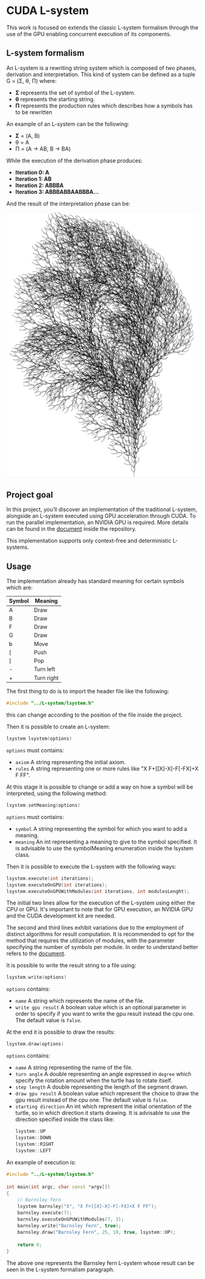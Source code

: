 # CUDA L-system
This work is focused on extends the classic L-system formalism through the use of the GPU enabling concurrent execution of its components.

## L-system formalism
An L-system is a rewriting string system which is composed of two phases, derivation and interpretation. This kind of system can be defined as a tuple G = (Σ, θ, Π) where:

* __Σ__  represents the set of symbol of the L-system.
* __θ__  represents the starting string.
* __Π__  represents the production rules which describes how a symbols has to be rewritten

An example of an L-system can be the following:

* __Σ__ = (A, B)
* θ = A
* Π = (A → AB, B → BA)

While the execution of the derivation phase produces:

* __Iteration 0: A__
* __Iteration 1: AB__
* __Iteration 2: ABBBA__
* __Iteration 3: ABBBABBAABBBA...__

And the result of the interpretation phase can be:

![alt text](Document/tree.png)

## Project goal
In this project, you'll discover an implementation of the traditional L-system, alongside an L-system executed using GPU acceleration through CUDA. To run the parallel implementation, an NVIDIA GPU is required. More details can be found in the [document](Document/Parallel_L_System.pdf) inside the repository.

This implementation supports only context-free and deterministic L-systems.

## Usage
The implementation already has standard meaning for certain symbols which are:

| Symbol | Meaning|
|--------|--------|
| A | Draw|
| B | Draw|
| F | Draw|
| G | Draw|
| b | Move|
| [ | Push|
| ] | Pop |
| - | Turn left|
| + | Turn right|


The first thing to do is to import the header file like the following:
```c++ 
#include "../L-system/lsystem.h"
```

this can change according to the position of the file inside the project.

Then it is possible to create an L-system:
```c++ 
lsystem lsystem(options)
```
`options` must contains:

* `axiom` A string representing the initial axiom.
* `rules` A string representing one or more rules like "X F+[[X]-X]-F[-FX]+X F FF".

At this stage it is possible to change or add a way on how a symbol will be interpreted, using the following method:
```c++ 
lsystem.setMeaning(options)
```
`options` must contains:
* `symbol` A string representing the symbol for which you want to add a meaning.
* `meaning` An int representing a meaning to give to the symbol specified. It is advisable to use the symbolMeaning enumeration inside the lsystem class.

Then it is possible to execute the L-system with the following ways:
```c++ 
lsystem.execute(int iterations);
lsystem.executeOnGPU(int iterations);
lsystem.executeOnGPUWithModules(int iterations, int modulesLenght);
```

The initial two lines allow for the execution of the L-system using either the CPU or GPU. It's important to note that for GPU execution, an NVIDIA GPU and the CUDA development kit are needed.

The second and third lines exhibit variations due to the employment of distinct algorithms for result computation. It is recommended to opt for the method that requires the utilization of modules, with the parameter specifying the number of symbols per module. In order to understand better refers to the [document](Document/Parallel_L_System.pdf).

It is possible to write the result string to a file using:
```c++ 
lsystem.write(options)
```
`options` contains:
* `name` A string which represents the name of the file.
* `write gpu result` A boolean value which is an optional parameter in order to specify if you want to write the gpu result instead the cpu one. The default value is `false`.

At the end it is possible to draw the results:
```c++ 
lsystem.draw(options)
```
`options` contains:
* `name` A string representing the name of the file.
* `turn angle` A double representing an angle expressed in `degree` which specify the rotation amount when the turtle has to rotate itself.
* `step length` A double representing the length of the segment drawn.
* `draw gpu result` A boolean value which represent the choice to draw the gpu result instead of the cpu one. The default value is `false`.
* `starting direction` An int which represent the initial orientation of the turtle, so in which direction it starts drawing. It is advisable to use the direction specified inside the class like:
	```c++ 
	lsystem::UP
	lsystem::DOWN
	lsystem::RIGHT
	lsystem::LEFT
	```

An example of execution is:

```c++ 
#include "../L-system/lsystem.h"

int main(int argc, char const *argv[])
{
    // Barnsley fern
    lsystem barnsley("X", "X F+[[X]-X]-F[-FX]+X F FF");
    barnsley.execute(7);
    barnsley.executeOnGPUWithModules(7, 3);
    barnsley.write("Barnsley Fern", true);
    barnsley.draw("Barnsley Fern", 25, 10, true, lsystem::UP);

    return 0;
}
```

The above one represents the Barnsley fern L-system whose result can be seen in the L-system formalism paragraph.


